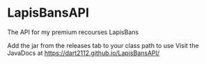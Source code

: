 # LapisBansAPI
The API for my premium recourses LapisBans

Add the jar from the releases tab to your class path to use
Visit the JavaDocs at https://dart2112.github.io/LapisBansAPI/
